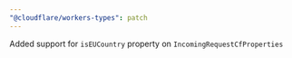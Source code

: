 ```yaml
---
"@cloudflare/workers-types": patch
---
```


Added support for `isEUCountry` property on `IncomingRequestCfProperties`
